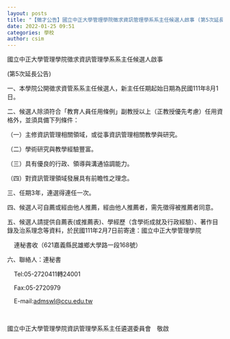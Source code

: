 ```yaml
---
layout: posts
title: "【徵才公告】國立中正大學管理學院徵求資訊管理學系系主任候選人啟事 (第5次延長公告)"
date: 2022-01-25 09:51
categories: 學校
author: csim
---
```


國立中正大學管理學院徵求資訊管理學系系主任候選人啟事

(第5次延長公告)

一、本學院公開徵求資管系系主任候選人，新主任任期起始日期為民國111年8月1日。

二、候選人除須符合「教育人員任用條例」副教授以上（正教授優先考慮）任用資格外，並須具備下列條件：

（一）主修資訊管理相關領域，或從事資訊管理相關教學與研究。

（二）學術研究與教學經驗豐富。

（三）具有優良的行政、領導與溝通協調能力。

（四）對資訊管理領域發展具有前瞻性之理念。

三、任期3年，連選得連任一次。

四、候選人可自薦或經由他人推薦，經由他人推薦者，需先徵得被推薦者同意。

五、候選人請提供自薦表(或推薦表)、學經歷（含學術成就及行政經驗）、著作目錄及治系理念等資料，於民國111年2月7日前寄達：國立中正大學管理學院

    連秘書收（621嘉義縣民雄鄉大學路一段168號）

六、聯絡人：連秘書

    Tel:05-2720411轉24001

    Fax:05-2720979

    E-mail:admswl@ccu.edu.tw

 

國立中正大學管理學院資訊管理學系系主任遴選委員會　敬啟

 
